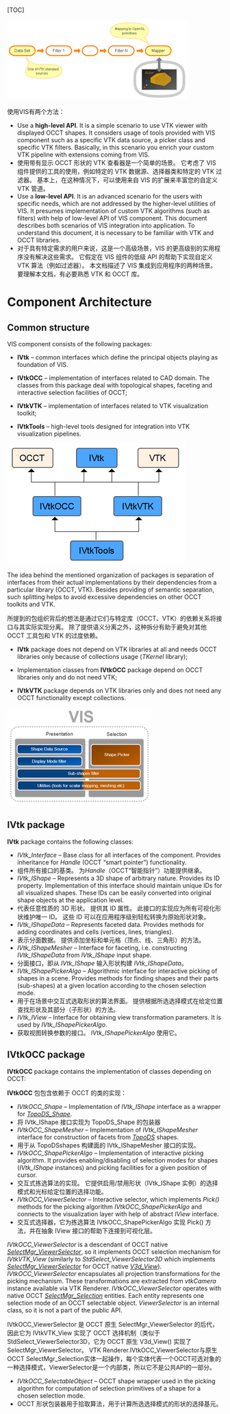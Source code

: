 [TOC]

![030_vis_image001.png](occpics/030_vis_image001.png)

使用VIS有两个方法：

- Use a **high-level API**. It is a simple scenario to use VTK viewer with displayed OCCT shapes. It considers usage of tools provided with VIS component such as a specific VTK data source, a picker class and specific VTK filters. Basically, in this scenario you enrich your custom VTK pipeline with extensions coming from VIS.
- 使用带有显示 OCCT 形状的 VTK 查看器是一个简单的场景。 它考虑了 VIS 组件提供的工具的使用，例如特定的 VTK 数据源、选择器类和特定的 VTK 过滤器。 基本上，在这种情况下，可以使用来自 VIS 的扩展来丰富您的自定义 VTK 管道。
- Use a **low-level API**. It is an advanced scenario for the users with specific needs, which are not addressed by the higher-level utilities of VIS. It presumes implementation of custom VTK algorithms (such as filters) with help of low-level API of VIS component. This document describes both scenarios of VIS integration into application. To understand this document, it is necessary to be familiar with VTK and OCCT libraries.
- 对于具有特定需求的用户来说，这是一个高级场景，VIS 的更高级别的实用程序没有解决这些需求。 它假定在 VIS 组件的低级 API 的帮助下实现自定义 VTK 算法（例如过滤器）。 本文档描述了 VIS 集成到应用程序的两种场景。 要理解本文档，有必要熟悉 VTK 和 OCCT 库。

# Component Architecture

## Common structure

VIS component consists of the following packages:

- **IVtk** – common interfaces which define the principal objects playing as foundation of VIS.

- **IVtkOCC** – implementation of interfaces related to CAD domain. The classes from this package deal with topological shapes, faceting and interactive selection facilities of OCCT;
- **IVtkVTK** – implementation of interfaces related to VTK visualization toolkit;
- **IVtkTools** – high-level tools designed for integration into VTK visualization pipelines.

![031_vis_image002.png](occpics/031_vis_image002.png)

The idea behind the mentioned organization of packages is separation of interfaces from their actual implementations by their dependencies from a particular library (OCCT, VTK). Besides providing of semantic separation, such splitting helps to avoid excessive dependencies on other OCCT toolkits and VTK.

所提到的包组织背后的想法是通过它们与特定库（OCCT、VTK）的依赖关系将接口与其实际实现分离。 除了提供语义分离之外，这种拆分有助于避免对其他 OCCT 工具包和 VTK 的过度依赖。

- **IVtk** package does not depend on VTK libraries at all and needs OCCT libraries only because of collections usage (*TKernel* library);

- Implementation classes from **IVtkOCC** package depend on OCCT libraries only and do not need VTK;

- **IVtkVTK** package depends on VTK libraries only and does not need any OCCT functionality except collections.

![032_vis_image003.png](occpics/032_vis_image003.png)

## IVtk package

**IVtk** package contains the following classes:

- *IVtk_Interface* – Base class for all interfaces of the component. Provides inheritance for *Handle* (OCCT “smart pointer”) functionality.
- 组件所有接口的基类。 为*Handle*（OCCT“智能指针”）功能提供继承。
- *IVtk_IShape* – Represents a 3D shape of arbitrary nature. Provides its ID property. Implementation of this interface should maintain unique IDs for all visualized shapes. These IDs can be easily converted into original shape objects at the application level.
- 代表任意性质的 3D 形状。 提供其 ID 属性。 此接口的实现应为所有可视化形状维护唯一 ID。 这些 ID 可以在应用程序级别轻松转换为原始形状对象。
- *IVtk_IShapeData* – Represents faceted data. Provides methods for adding coordinates and cells (vertices, lines, triangles).
- 表示分面数据。 提供添加坐标和单元格（顶点、线、三角形）的方法。
- *IVtk_IShapeMesher* – Interface for faceting, i.e. constructing *IVtk_IShapeData* from *IVtk_IShape* input shape.
- 分面接口，即从 *IVtk_IShape* 输入形状构建 *IVtk_IShapeData*。 
- *IVtk_IShapePickerAlgo* – Algorithmic interface for interactive picking of shapes in a scene. Provides methods for finding shapes and their parts (sub-shapes) at a given location according to the chosen selection mode.
- 用于在场景中交互式选取形状的算法界面。 提供根据所选选择模式在给定位置查找形状及其部分（子形状）的方法。
- *IVtk_IView* – Interface for obtaining view transformation parameters. It is used by *IVtk_IShapePickerAlgo*.
- 获取视图转换参数的接口。 *IVtk_IShapePickerAlgo* 使用它。

## IVtkOCC package

**IVtkOCC** package contains the implementation of classes depending on OCCT:

**IVtkOCC** 包包含依赖于 OCCT 的类的实现：

- *IVtkOCC_Shape* – Implementation of *IVtk_IShape* interface as a wrapper for *[TopoDS_Shape](https://old.opencascade.com/doc/occt-7.4.0/refman/html/class_topo_d_s___shape.html)*.
- 将 IVtk_IShape 接口实现为 TopoDS_Shape 的包装器
- *IVtkOCC_ShapeMesher* – Implementation of *IVtk_IShapeMesher* interface for construction of facets from *[TopoDS](https://old.opencascade.com/doc/occt-7.4.0/refman/html/class_topo_d_s.html)* shapes.
- 用于从 TopoDSshapes 构建面的 IVtk_IShapeMesher 接口的实现。
- *IVtkOCC_ShapePickerAlgo* – Implementation of interactive picking algorithm. It provides enabling/disabling of selection modes for shapes (*IVtk_IShape* instances) and picking facilities for a given position of cursor.
- 交互式拣选算法的实现。 它提供启用/禁用形状（IVtk_IShape 实例）的选择模式和光标给定位置的选择功能。
- *IVtkOCC_ViewerSelector* – Interactive selector, which implements *Pick()* methods for the picking algorithm *IVtkOCC_ShapePickerAlgo* and connects to the visualization layer with help of abstract *IView* interface.
- 交互式选择器，它为拣选算法 IVtkOCC_ShapePickerAlgo 实现 Pick() 方法，并在抽象 IView 接口的帮助下连接到可视化层。

*IVtkOCC_ViewerSelector* is a descendant of OCCT native *[SelectMgr_ViewerSelector](https://old.opencascade.com/doc/occt-7.4.0/refman/html/class_select_mgr___viewer_selector.html)*, so it implements OCCT selection mechanism for *IVtkVTK_View* (similarly to *StdSelect_ViewerSelector3D* which implements *[SelectMgr_ViewerSelector](https://old.opencascade.com/doc/occt-7.4.0/refman/html/class_select_mgr___viewer_selector.html)* for OCCT native *[V3d_View](https://old.opencascade.com/doc/occt-7.4.0/refman/html/class_v3d___view.html)*). *IVtkOCC_ViewerSelector* encapsulates all projection transformations for the picking mechanism. These transformations are extracted from *vtkCamera* instance available via VTK Renderer. *IVtkOCC_ViewerSelector* operates with native OCCT *[SelectMgr_Selection](https://old.opencascade.com/doc/occt-7.4.0/refman/html/class_select_mgr___selection.html)* entities. Each entity represents one selection mode of an OCCT selectable object. *ViewerSelector* is an internal class, so it is not a part of the public API.

IVtkOCC_ViewerSelector 是 OCCT 原生 SelectMgr_ViewerSelector 的后代，因此它为 IVtkVTK_View 实现了 OCCT 选择机制（类似于 StdSelect_ViewerSelector3D，它为 OCCT 原生 V3d_View() 实现了 SelectMgr_ViewerSelector。 VTK Renderer.IVtkOCC_ViewerSelector与原生OCCT SelectMgr_Selection实体一起操作，每个实体代表一个OCCT可选对象的一种选择模式，ViewerSelector是一个内部类，所以它不是公共API的一部分。

- *IVtkOCC_SelectableObject* – OCCT shape wrapper used in the picking algorithm for computation of selection primitives of a shape for a chosen selection mode.
- OCCT 形状包装器用于拾取算法，用于计算所选选择模式的形状的选择基元。







































































































